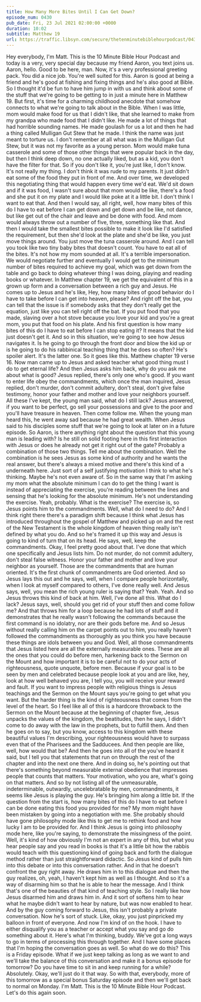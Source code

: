 ```yaml
---
title: How Many More Bites Until I Can Get Down?
episode_num: 0430
pub_date: Fri, 23 Jul 2021 02:00:00 +0000
duration: 10:02
subtitle: Matthew 19
url: https://traffic.libsyn.com/secure/thetenminutebiblehourpodcast/0430_-_How_Many_More_Bites_Until_I_Can_Get_Down.mp3
---
```


 Hey everybody, I'm Matt. This is the 10 Minute Bible Hour Podcast and today is a very, very special day because my friend Aaron, you text joins us. Aaron, hello. Good to be here, man. Now, it's a very professional greeting pack. You did a nice job. You're well suited for this. Aaron is good at being a friend and he's good at fishing and fixing things and he's also good at Bible. So I thought it'd be fun to have him jump in with us and think about some of the stuff that we're going to be getting to in just a minute here in Matthew 19. But first, it's time for a charming childhood anecdote that somehow connects to what we're going to talk about in the Bible. When I was little, mom would make food for us that I didn't like, that she learned to make from my grandpa who made food that I didn't like. He made a lot of things that had horrible sounding names. He made goulash for us a lot and then he had a thing called Mulligan Gut Stew that he made. I think the name was just meant to torture us. I don't remember at all what was in the Mulligan Gut Stew, but it was not my favorite as a young person. Mom would make tuna casserole and some of those other things that were popular back in the day, but then I think deep down, no one actually liked, but as a kid, you don't have the filter for that. So if you don't like it, you're just like, I don't know. It's not really my thing. I don't think it was rude to my parents. It just didn't eat some of the food they put in front of me. And over time, we developed this negotiating thing that would happen every time we'd eat. We'd sit down and if it was food, I wasn't sure about that mom would be like, there's a food and she put it on my plate and I would like poke at it a little bit. I don't think I want to eat that. And then I would say, all right, well, how many bites of this do I have to eat before I can get down and get down and be like, not dance, but like get out of the chair and leave and be done with food. And mom would always throw out a number of five, three, something like that. And then I would take the smallest bites possible to make it look like I'd satisfied the requirement, but then she'd look at the plate and she'd be like, you just move things around. You just move the tuna casserole around. And I can tell you took like two tiny baby bites that doesn't count. You have to eat all of the bites. It's not how my mom sounded at all. It's a terrible impersonation. We would negotiate further and eventually I would get to the minimum number of bites required to achieve my goal, which was get down from the table and go back to doing whatever thing I was doing, playing and reading books or whatever. In Matthew chapter 19, we get the equivalent of this in a grown up form and a conversation between a rich guy and Jesus. He comes up to Jesus and he's like, Hey, how many bites of good behavior do I have to take before I can get into heaven, please? And right off the bat, you can tell that the issue is if somebody asks that they don't really get the equation, just like you can tell right off the bat. If you put food that you made, slaving over a hot stove because you love your kid and you're a great mom, you put that food on his plate. And his first question is how many bites of this do I have to eat before I can stop eating it? It means that the kid just doesn't get it. And so in this situation, we're going to see how Jesus navigates it. Is he going to go through the front door and blow the kid up or is he going to do his rabbinical teaching thing that he does so often? He's spoiler alert. It's the latter one. So it goes like this. Matthew chapter 19 verse 16. Now man came up to Jesus and asked teacher what good thing must I do to get eternal life? And then Jesus asks him back, why do you ask me about what is good? Jesus replied, there's only one who's good. If you want to enter life obey the commandments, which once the man inquired, Jesus replied, don't murder, don't commit adultery, don't steal, don't give false testimony, honor your father and mother and love your neighbors yourself. All these I've kept, the young man said, what do I still lack? Jesus answered, if you want to be perfect, go sell your possessions and give to the poor and you'll have treasure in heaven. Then come follow me. When the young man heard this, he went away sad because he had great wealth. When Jesus said to his disciples some stuff that we're going to look at later on in a future episode. So Aaron, is there anything right about the question that this young man is leading with? Is he still on solid footing here in this first interaction with Jesus or does he already not get it right out of the gate? Probably a combination of those two things. Tell me about the combination. Well the combination is he sees Jesus as some kind of authority and he wants the real answer, but there's always a mixed motive and there's this kind of a underneath here. Just sort of a self justifying motivation I think to what he's thinking. Maybe he's not even aware of. So in the same way that I'm asking my mom what the absolute minimum I can do to get the thing I want is instead of appreciating the exercise, you're reading between the lines and sensing that he's looking for the absolute minimum. He's not understanding the exercise. Yeah, probably. What is the exercise? The exercise is, so Jesus points him to the commandments. Well, what do I need to do? And I think right there there's a paradigm shift because I think what Jesus has introduced throughout the gospel of Matthew and picked up on and the rest of the New Testament is the whole kingdom of heaven thing really isn't defined by what you do. And so he's framed it up this way and Jesus is going to kind of turn that on its head. He says, well, keep the commandments. Okay, I feel pretty good about that. I've done that which one specifically and Jesus lists him. Do not murder, do not commit adultery, don't steal false witness. Honor your father and mother and love your neighbor as yourself. Those are the commandments that are human oriented. It's the first chunk of commandments are God oriented. And so Jesus lays this out and he says, well, when I compare people horizontally, when I look at myself compared to others, I've done really well. And Jesus says, well, you mean the rich young ruler is saying that? Yeah. Yeah. And so Jesus throws this kind of back at him. Well, I've done all this. What do I lack? Jesus says, well, should you get rid of your stuff then and come follow me? And that throws him for a loop because he had lots of stuff and it demonstrates that he really wasn't following the commands because the first command is no idolatry, nor are their gods before me. And so Jesus without really calling him on the carpet points out to him, you really haven't followed the commandments as thoroughly as you think you have because these things are idols between you and God. Well, all those commandments that Jesus listed here are all the externally measurable ones. These are all the ones that you could do before men, harkening back to the Sermon on the Mount and how important it is to be careful not to do your acts of righteousness, quote unquote, before men. Because if your goal is to be seen by men and celebrated because people look at you and are like, hey, look at how well behaved you are, I tell you, you will receive your reward and fault. If you want to impress people with religious things is Jesus teachings and the Sermon on the Mount says you're going to get what you want. But the harder thing is the kind of righteousness that comes from the level of the heart. So I feel like all of this is a hardcore throwback to the Sermon on the Mount because at the beginning of chapter five, Jesus unpacks the values of the kingdom, the beatitudes, then he says, I didn't come to do away with the law in the prophets, but to fulfill them. And then he goes on to say, but you know, access to this kingdom with these beautiful values I'm describing, your righteousness would have to surpass even that of the Pharisees and the Sadducees. And then people are like, well, how would that be? And then he goes into all of the you've heard it said, but I tell you that statements that run on through the rest of the chapter and into the next one there. And in doing so, he's pointing out that there's something beyond measurable external obedience that impresses people that counts that matters. Your motivation, who you are, what's going on that matters. And so by not listing all of the unmeasurable, indeterminable, outwardly, uncelebratable by men, commandments, it seems like Jesus is playing the guy. He's bringing him along a little bit. If the question from the start is, how many bites of this do I have to eat before I can be done eating this food you provided for me? My mom might have been mistaken by going into a negotiation with me. She probably should have gone philosophy mode like this to get me to rethink food and how lucky I am to be provided for. And I think Jesus is going into philosophy mode here, like you're saying, to demonstrate the missingness of the point. Well, it's kind of how obviously I'm not an expert in any of this, but what you hear people say and you read in books is that it's a little bit how the rabbis would teach with this questioning kind of going back and forth the dialogue method rather than just straightforward didactic. So Jesus kind of pulls him into this debate or into this conversation rather. And in that he doesn't confront the guy right away. He draws him in to this dialogue and then the guy realizes, oh, yeah, I haven't kept him as well as I thought. And so it's a way of disarming him so that he is able to hear the message. And I think that's one of the beauties of that kind of teaching style. So I really like how Jesus disarmed him and draws him in. And it sort of softens him to hear what he maybe didn't want to hear by nature, but was now enabled to hear. And by the guy coming forward to Jesus, this isn't probably a private conversation. Now he's sort of stuck. Like, okay, you just pinpricked my balloon in front of everyone. And now I'm kind of on the hook. I have to either disqualify you as a teacher or accept what you say and go do something about it. Here's what I'm thinking, buddy. We've got a long ways to go in terms of processing this through together. And I have some places that I'm hoping the conversation goes as well. So what do we do this? This is a Friday episode. What if we just keep talking as long as we want to and we'll take the balance of this conversation and make it a bonus episode for tomorrow? Do you have time to sit in and keep running for a while? Absolutely. Okay, we'll just do it that way. So with that, everybody, more of this tomorrow as a special bonus Saturday episode and then we'll get back to normal on Monday. I'm Matt. This is the 10 Minute Bible Hour Podcast. Let's do this again soon.